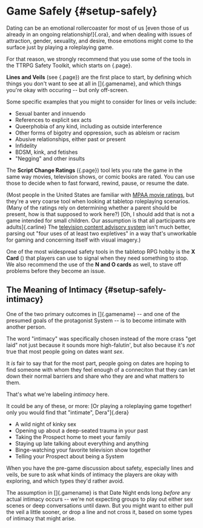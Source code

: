 # Game Safely {#setup-safely}

Dating can be an emotional rollercoaster for most of us
[even those of us already in an ongoing relationship!]{.ora},
and when dealing with issues of attraction, gender, sexuality,
and desire, those emotions might come to the surface just
by playing a roleplaying game.

For that reason, we strongly recommend that you use some of the
tools in the TTRPG Safety Toolkit, which starts on [](#the-toolkit){.page}.

**Lines and Veils** (see [](#toolkit-lines-and-veils){.page}) are the
first place to start, by defining which things you don't want to see at
all in []{.gamename}, and which things you're okay with occuring -- but
only off-screen.

Some specific examples that you might to consider for lines or veils include:

- Sexual banter and innuendo
- References to explicit sex acts
- Queerphobia of any kind, including as outside interference
- Other forms of bigotry and oppression, such as ableism or racism
- Abusive relationships, either past or present
- Infidelity
- BDSM, kink, and fetishes
- "Negging" and other insults

The **Script Change Ratings** ([](#toolkit-script-change-rating){.page})
tool lets you rate the game in the same way movies, television shows, or
comic books are rated. You can use those to decide when to fast forward,
rewind, pause, or resume the date.

(Most people in the United States are familiar with 
[MPAA movie ratings](https://en.wikipedia.org/wiki/Motion_Picture_Association_film_rating_system), 
but they're a very coarse tool when looking at tabletop roleplaying scenarios.
(Many of the ratings rely on determining whether a parent should be present,
how is that supposed to work here?)
[Oh, I should add that <span class="gamename"></span> is not a game intended
for small children. Our assumption is that all participants are adults]{.carline}
The [television content advisory system](https://en.wikipedia.org/wiki/United_States_pay_television_content_advisory_system)
isn't much better, parsing out "four uses of at least two expletives" in a way
that's unworkable for gaming and concerning itself with visual imagery.)

One of the most widespread safety tools in the tabletop RPG hobby is the 
**X Card** ([](#toolkit-xno-cards)) that players can use to signal when they
need something to stop. We also recommend the use of the **N and O cards**
as well, to stave off problems before they become an issue.

## The Meaning of Intimacy {#setup-safely-intimacy}

One of the two primary outcomes in []{.gamename} -- and one of the presumed
goals of the protagonist System -- is to become intimate with another person.

The word "intimacy" was specifically chosen instead of the more crass "get laid"
not just because it sounds more high-falutin', but also because it's *not*
true that most people going on dates want *sex*.

It *is* fair to say that for the most part, people going on dates are hoping to
find someone with whom they feel enough of a conneciton that they can let down
their normal barriers and share who they are and what matters to them.

That's what we're labeling *intimacy* here. 

It could be any of these, or more:
[Or playing a roleplaying game together!
<span class="ora">only you would find that "intimate", Dera"</span>]{.dera}

- A wild night of kinky sex
- Opening up about a deep-seated trauma in your past
- Taking the Prospect home to meet your family
- Staying up late talking about everything and anything
- Binge-watching your favorite television show together
- Telling your Prospect about being a System

When you have the pre-game discussion about safety, especially lines and
veils, be sure to ask what kinds of intimacy the players are okay with
exploring, and which types they'd rather avoid.

The assumption in []{.gamename} is that Date Night ends long *before*
any actual intimacy occurs -- we're not expecting groups to play out either
sex scenes or deep conversations until dawn. But you might want to either
pull the veil a little sooner, or drop a line and not cross it, based on
some types of intimacy that might arise.

